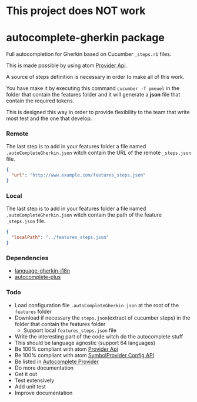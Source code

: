 # This project does NOT work

<!-- https://www.dropbox.com/s/idi2jgy3k186gge/gherkin.zip?dl=0 -->
# autocomplete-gherkin package

Full autocompletion for Gherkin based on Cucumber `_steps.rb` files.

This is made possible by using atom [Provider Api](https://github.com/atom/autocomplete-plus/wiki/Provider-API).

A source of steps definition is necessary in order to make all of this work.

You have make it by executing this command `cucumber -f pmeuel` in the folder that contain the features folder and it will generate a **json** file that contain the required tokens.

This is designed this way in order to provide flexibility to the team that write most test and the one that develop.


### Remote

The last step is to add in your features folder a file named `.autoCompleteGherkin.json` witch contain the URL of the remote `_steps.json` file.

```json
{
  "url": "http://www.example.com/features_steps.json"
}
```

### Local

The last step is to add in your features folder a file named `.autoCompleteGherkin.json` witch contain the path of the feature `_steps.json` file.

```json
{
  "localPath": "../features_steps.json"
}
```

### Dependencies

* [language-gherkin-i18n](https://github.com/mackoj/language-gherkin-i18n)
* [autocomplete-plus](https://github.com/atom-community/autocomplete-plus)

### Todo

* Load configuration file `.autoCompleteGherkin.json` at the root of the `features` folder
* Download if necessary the `steps.json`(extract of cucumber steps) in the folder that contain the features folder
  * Support local `features_steps.json` file
* Write the interesting part of the code witch do the autocomplete stuff
* This should be language agnostic (support 64 languages)
* Be 100% compliant with atom [Provider Api](https://github.com/atom/autocomplete-plus/wiki/Provider-API)
* Be 100% compliant with atom [SymbolProvider Config API](https://github.com/atom/autocomplete-plus/wiki/SymbolProvider-Config-API)
* Be listed in [Autocomplete Provider](https://github.com/atom/autocomplete-plus/wiki/Autocomplete-Providers)
* Do more documentation
* Get it out
* Test extensively
* Add unit test
* Improve documentation
